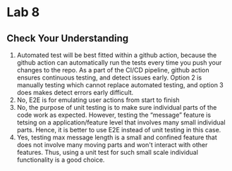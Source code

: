 # Lab 8 
## Check Your Understanding
1. Automated test will be best fitted within a github action, because the github action can automatically run the tests every time you push your changes to the repo. As a part of the CI/CD pipeline, github action ensures continuous testing, and detect issues early. Option 2 is manually testing which cannot replace automated testing, and option 3 does makes detect errors early difficult.
2. No, E2E is for emulating user actions from start to finish
3. No, the purpose of unit testing is to make sure individual parts of the code work as expected. However, testing the “message” feature is tetsing on a application/feature level that involves many small individual parts. Hence, it is better to use E2E instead of unit testing in this case.
4. Yes, testing max message length is a small and confined feature that does not involve many moving parts and won't interact with other features. Thus, using a unit test for such small scale individual functionality is a good choice.
